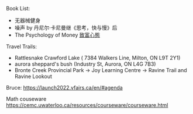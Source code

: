 Book List:

- 无器械健身
- 噪声 by 丹尼尔·卡尼曼继《思考，快与慢》后
- The Psychology of Money  [致富心態](https://book.douban.com/subject/35361532/)


Travel Trails:  
- Rattlesnake Crawford Lake ( 7384 Walkers Line, Milton, ON L9T 2Y1)
- aurora sheppard's bush (Industry St, Aurora, ON L4G 7B3)
- Bronte Creek Provincial Park -> Joy Learning Centre -> Ravine Trail and Ravine Lookout

Bruce:
https://launch2022.vfairs.ca/en/#agenda

Math couseware https://cemc.uwaterloo.ca/resources/courseware/courseware.html

